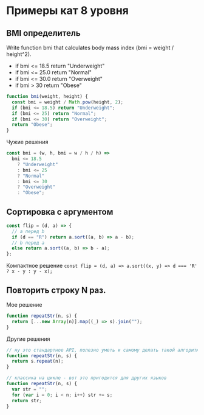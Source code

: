 # Примеры кат 8 уровня

## BMI определитель

Write function bmi that calculates body mass index (bmi = weight / height^2).

- if bmi <= 18.5 return "Underweight"
- if bmi <= 25.0 return "Normal"
- if bmi <= 30.0 return "Overweight"
- if bmi > 30 return "Obese"

```javascript
function bmi(weight, height) {
  const bmi = weight / Math.pow(height, 2);
  if (bmi <= 18.5) return "Underweight";
  if (bmi <= 25) return "Normal";
  if (bmi <= 30) return "Overweight";
  return "Obese";
}
```

Чужие решения

```javascript
const bmi = (w, h, bmi = w / h / h) =>
  bmi <= 18.5
    ? "Underweight"
    : bmi <= 25
    ? "Normal"
    : bmi <= 30
    ? "Overweight"
    : "Obese";
```

## Сортировка с аргументом

```javascript
const flip = (d, a) => {
  // a перед b
  if (d == "R") return a.sort((a, b) => a - b);
  // b перед a
  else return a.sort((a, b) => b - a);
};
```

Компактное решение `const flip = (d, a) => a.sort((x, y) => d === 'R' ? x - y : y - x);`

## Повторить строку N раз.

Мое решение

```javascript
function repeatStr(n, s) {
  return [...new Array(n)].map((_) => s).join("");
}
```

Другие решения

```javascript
// ну это стандартное API, полезно уметь и самому делать такой алгоритм - для языков, в которых такого API нет
function repeatStr(n, s) {
  return s.repeat(n);
}
```

```javascript
// классика на цикле - вот это пригодится для других языков
function repeatStr(n, s) {
  var str = "";
  for (var i = 0; i < n; i++) str += s;
  return str;
}
```

